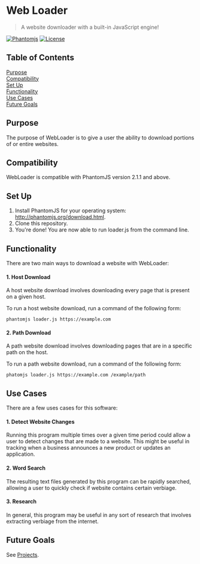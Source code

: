 # Web Loader

> A website downloader with a built-in JavaScript engine!

[![Phantomjs](https://img.shields.io/badge/phantomjs-2.1.1-800080.svg)](http://phantomjs.org/)
[![License](https://img.shields.io/github/license/isaiahnields/web-loader.svg)](https://github.com/isaiahnields/web-loader/blob/master/LICENSE)

## Table of Contents

[Purpose](#purpose)<br />
[Compatibility](#compatibility)<br />
[Set Up](#set-up)<br />
[Functionality](#functionality)<br />
[Use Cases](#use-cases)<br />
[Future Goals](#future-goals)<br />

## Purpose

The purpose of WebLoader is to give a user the ability to download portions of or entire websites.

## Compatibility

WebLoader is compatible with PhantomJS version 2.1.1 and above.

## Set Up

1. Install PhantomJS for your operating system: http://phantomjs.org/download.html.
2. Clone this repository.
3. You're done! You are now able to run loader.js from the command line.

## Functionality

There are two main ways to download a website with WebLoader:

#### 1. Host Download

A host website download involves downloading every page that is present on a given host.

To run a host website download, run a command of the following form:

```
phantomjs loader.js https://example.com
```

#### 2. Path Download

A path website download involves downloading pages that are in a specific path on the host.

To run a path website download, run a command of the following form:

```
phatomjs loader.js https://example.com /example/path
```

## Use Cases

There are a few uses cases for this software:

#### 1. Detect Website Changes

Running this program multiple times over a given time period could allow a user to detect changes that are made to a website. This might be useful in tracking when a business announces a new product or updates an application.

#### 2. Word Search

The resulting text files generated by this program can be rapidly searched, allowing a user to quickly check if website contains certain verbiage.

#### 3. Research

In general, this program may be useful in any sort of research that involves extracting verbiage from the internet.

## Future Goals

See [Projects](https://github.com/isaiahnields/CompetitorScraper/projects).
